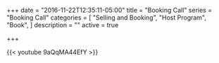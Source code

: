 +++
date = "2016-11-22T12:35:11-05:00"
title = "Booking Call"
series = "Booking Call"
categories = [
  "Selling and Booking",
  "Host Program",
  "Book",
]
description = ""
active = true

+++

{{< youtube 9aQqMA44EfY >}}
